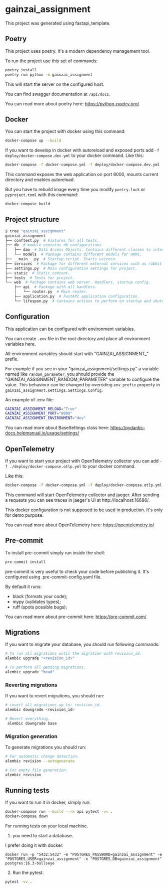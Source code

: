 # gainzai_assignment

This project was generated using fastapi_template.

## Poetry

This project uses poetry. It's a modern dependency management
tool.

To run the project use this set of commands:

```bash
poetry install
poetry run python -m gainzai_assignment
```

This will start the server on the configured host.

You can find swagger documentation at `/api/docs`.

You can read more about poetry here: https://python-poetry.org/

## Docker

You can start the project with docker using this command:

```bash
docker-compose up --build
```

If you want to develop in docker with autoreload and exposed ports add `-f deploy/docker-compose.dev.yml` to your docker command.
Like this:

```bash
docker-compose -f docker-compose.yml -f deploy/docker-compose.dev.yml --project-directory . up --build
```

This command exposes the web application on port 8000, mounts current directory and enables autoreload.

But you have to rebuild image every time you modify `poetry.lock` or `pyproject.toml` with this command:

```bash
docker-compose build
```

## Project structure

```bash
$ tree "gainzai_assignment"
gainzai_assignment
├── conftest.py  # Fixtures for all tests.
├── db  # module contains db configurations
│   ├── dao  # Data Access Objects. Contains different classes to interact with database.
│   └── models  # Package contains different models for ORMs.
├── __main__.py  # Startup script. Starts uvicorn.
├── services  # Package for different external services such as rabbit or redis etc.
├── settings.py  # Main configuration settings for project.
├── static  # Static content.
├── tests  # Tests for project.
└── web  # Package contains web server. Handlers, startup config.
    ├── api  # Package with all handlers.
    │   └── router.py  # Main router.
    ├── application.py  # FastAPI application configuration.
    └── lifespan.py  # Contains actions to perform on startup and shutdown.
```

## Configuration

This application can be configured with environment variables.

You can create `.env` file in the root directory and place all
environment variables here. 

All environment variables should start with "GAINZAI_ASSIGNMENT_" prefix.

For example if you see in your "gainzai_assignment/settings.py" a variable named like
`random_parameter`, you should provide the "GAINZAI_ASSIGNMENT_RANDOM_PARAMETER" 
variable to configure the value. This behaviour can be changed by overriding `env_prefix` property
in `gainzai_assignment.settings.Settings.Config`.

An example of .env file:
```bash
GAINZAI_ASSIGNMENT_RELOAD="True"
GAINZAI_ASSIGNMENT_PORT="8000"
GAINZAI_ASSIGNMENT_ENVIRONMENT="dev"
```

You can read more about BaseSettings class here: https://pydantic-docs.helpmanual.io/usage/settings/
## OpenTelemetry 

If you want to start your project with OpenTelemetry collector 
you can add `-f ./deploy/docker-compose.otlp.yml` to your docker command.

Like this:

```bash
docker-compose -f docker-compose.yml -f deploy/docker-compose.otlp.yml --project-directory . up
```

This command will start OpenTelemetry collector and jaeger. 
After sending a requests you can see traces in jaeger's UI
at http://localhost:16686/.

This docker configuration is not supposed to be used in production. 
It's only for demo purpose.

You can read more about OpenTelemetry here: https://opentelemetry.io/

## Pre-commit

To install pre-commit simply run inside the shell:
```bash
pre-commit install
```

pre-commit is very useful to check your code before publishing it.
It's configured using .pre-commit-config.yaml file.

By default it runs:
* black (formats your code);
* mypy (validates types);
* ruff (spots possible bugs);


You can read more about pre-commit here: https://pre-commit.com/

## Migrations

If you want to migrate your database, you should run following commands:
```bash
# To run all migrations until the migration with revision_id.
alembic upgrade "<revision_id>"

# To perform all pending migrations.
alembic upgrade "head"
```

### Reverting migrations

If you want to revert migrations, you should run:
```bash
# revert all migrations up to: revision_id.
alembic downgrade <revision_id>

# Revert everything.
 alembic downgrade base
```

### Migration generation

To generate migrations you should run:
```bash
# For automatic change detection.
alembic revision --autogenerate

# For empty file generation.
alembic revision
```


## Running tests

If you want to run it in docker, simply run:

```bash
docker-compose run --build --rm api pytest -vv .
docker-compose down
```

For running tests on your local machine.
1. you need to start a database.

I prefer doing it with docker:
```
docker run -p "5432:5432" -e "POSTGRES_PASSWORD=gainzai_assignment" -e "POSTGRES_USER=gainzai_assignment" -e "POSTGRES_DB=gainzai_assignment" postgres:16.3-bullseye
```


2. Run the pytest.
```bash
pytest -vv .
```
